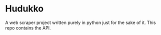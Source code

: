 # Hudukko

A web scraper project written purely in python just for the sake of it.
This repo contains the API.
